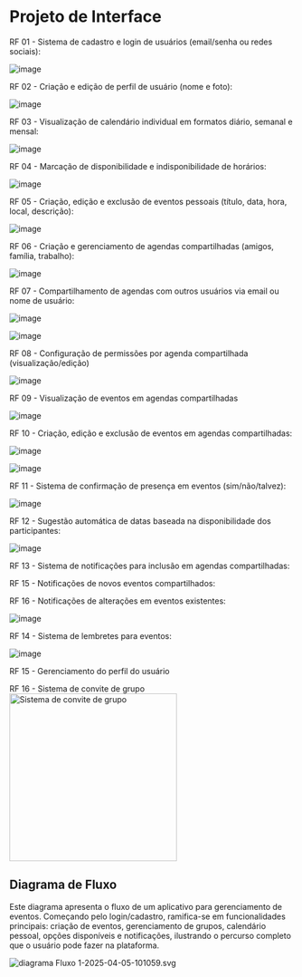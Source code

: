 
# Projeto de Interface

RF 01 - Sistema de cadastro e login de usuários (email/senha ou redes sociais):

![image](https://github.com/user-attachments/assets/8382759b-36c4-488e-8bd1-3ae858218e36)

RF 02 - Criação e edição de perfil de usuário (nome e foto):

![image](https://github.com/user-attachments/assets/b6fd28a1-fdc0-4135-8cdc-65d6fe2b9548)

RF 03 - Visualização de calendário individual em formatos diário, semanal e mensal:

![image](https://github.com/user-attachments/assets/9a4b574c-f754-40ed-99ee-157d7c5629b7)

RF 04 - Marcação de disponibilidade e indisponibilidade de horários:

![image](https://github.com/user-attachments/assets/d37486d6-40c7-4ef6-bd00-73826db37e01)


RF 05 - Criação, edição e exclusão de eventos pessoais (título, data, hora, local, descrição):

![image](https://github.com/user-attachments/assets/9950b07d-1fab-47f3-9bd9-afe8c6cff29c)


RF 06 - Criação e gerenciamento de agendas compartilhadas (amigos, família, trabalho):

![image](https://github.com/user-attachments/assets/1d35761f-4531-484e-ae8c-a7d095ac19f3)


RF 07 - Compartilhamento de agendas com outros usuários via email ou nome de usuário:

![image](https://github.com/user-attachments/assets/2c03d732-8c0e-4e11-81f1-761b4178f74a)

![image](https://github.com/user-attachments/assets/ccf53e4a-1541-4766-b1f1-045af9328288)


RF 08 - Configuração de permissões por agenda compartilhada (visualização/edição)

![image](https://github.com/user-attachments/assets/ff67152e-e0e0-413d-92b4-869a7c73fe5e)



RF 09 - Visualização de eventos em agendas compartilhadas

![image](https://github.com/user-attachments/assets/43134c1a-24af-4699-a569-6b379c8aa585)


RF 10 - Criação, edição e exclusão de eventos em agendas compartilhadas:

![image](https://github.com/user-attachments/assets/cd6306d0-c0b5-49dc-8194-945f1b357653)

![image](https://github.com/user-attachments/assets/d2cf5ea3-fe5d-40a9-af90-8083d2e2236a)


RF 11 - Sistema de confirmação de presença em eventos (sim/não/talvez):

![image](https://github.com/user-attachments/assets/35d6d92f-4823-497b-9432-58e0d1453c45)

RF 12 - Sugestão automática de datas baseada na disponibilidade dos participantes:

![image](https://github.com/user-attachments/assets/851d51aa-37c1-4462-a580-53003707327a)

RF 13 - Sistema de notificações para inclusão em agendas compartilhadas:

RF 15 - Notificações de novos eventos compartilhados:

RF 16 - Notificações de alterações em eventos existentes:

![image](https://github.com/user-attachments/assets/5e43201f-d9ec-4cd7-bde8-c1ba1530c839)

RF 14 - Sistema de lembretes para eventos:

![image](https://github.com/user-attachments/assets/c9c7da9d-65e7-45c9-b03f-ad046108f6ba)

RF 15 - Gerenciamento do perfil do usuário

RF 16 - Sistema de convite de grupo
<img width="296" alt="Sistema de convite de grupo" src="https://github.com/user-attachments/assets/6a227e7b-925e-4461-8952-c2af948d44f4" />



## Diagrama de Fluxo
Este diagrama apresenta o fluxo de um aplicativo para gerenciamento de eventos. Começando pelo login/cadastro, ramifica-se em funcionalidades principais: criação de eventos, gerenciamento de grupos, calendário pessoal, opções disponíveis e notificações, ilustrando o percurso completo que o usuário pode fazer na plataforma.

![diagrama Fluxo 1-2025-04-05-101059.svg](img/diagramaFluxo/diagrama%20Fluxo%201-2025-04-05-101059.svg)


